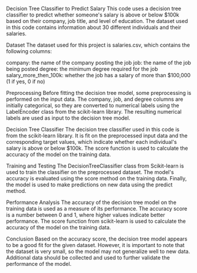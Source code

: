 Decision Tree Classifier to Predict Salary
This code uses a decision tree classifier to predict whether someone's salary is above or below $100k based on their company, job title, and level of education. The dataset used in this code contains information about 30 different individuals and their salaries.

Dataset
The dataset used for this project is salaries.csv, which contains the following columns:

company: the name of the company posting the job
job: the name of the job being posted
degree: the minimum degree required for the job
salary_more_then_100k: whether the job has a salary of more than $100,000 (1 if yes, 0 if no)

Preprocessing
Before fitting the decision tree model, some preprocessing is performed on the input data. The company, job, and degree columns are initially categorical, so they are converted to numerical labels using the LabelEncoder class from the scikit-learn library. The resulting numerical labels are used as input to the decision tree model.

Decision Tree Classifier
The decision tree classifier used in this code is from the scikit-learn library. It is fit on the preprocessed input data and the corresponding target values, which indicate whether each individual's salary is above or below $100k. The score function is used to calculate the accuracy of the model on the training data.

Training and Testing
The DecisionTreeClassifier class from Scikit-learn is used to train the classifier on the preprocessed dataset. The model's accuracy is evaluated using the score method on the training data. Finally, the model is used to make predictions on new data using the predict method.

Performance Analysis
The accuracy of the decision tree model on the training data is used as a measure of its performance. The accuracy score is a number between 0 and 1, where higher values indicate better performance. The score function from scikit-learn is used to calculate the accuracy of the model on the training data.

Conclusion
Based on the accuracy score, the decision tree model appears to be a good fit for the given dataset. However, it is important to note that the dataset is very small, so the model may not generalize well to new data. Additional data should be collected and used to further validate the performance of the model.